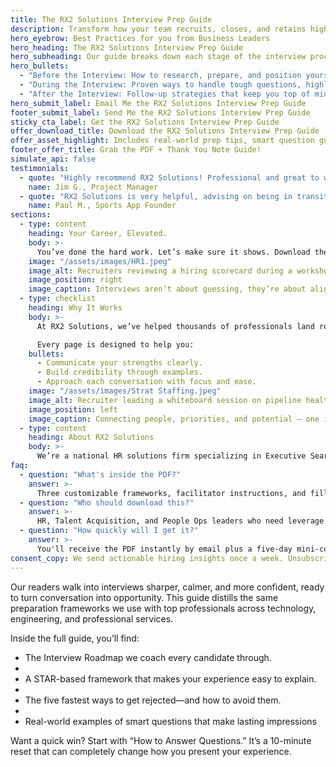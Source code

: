 ```yaml
---
title: The RX2 Solutions Interview Prep Guide
description: Transform how your team recruits, closes, and retains high-impact hires with tools built from 500+ enterprise searches.
hero_eyebrow: Best Practices for you from Business Leaders
hero_heading: The RX2 Solutions Interview Prep Guide
hero_subheading: Our guide breaks down each stage of the interview process with clarity and strategy, just like our team does when preparing candidates directly.
hero_bullets:
  - "Before the Interview: How to research, prepare, and position yourself for success. (Hint: It’s more than reading the job description.)"
  - "During the Interview: Proven ways to handle tough questions, highlight impact, and build connection."
  - "After the Interview: Follow-up strategies that keep you top of mind, without sounding rehearsed."
hero_submit_label: Email Me the RX2 Solutions Interview Prep Guide
footer_submit_label: Send Me the RX2 Solutions Interview Prep Guide
sticky_cta_label: Get the RX2 Solutions Interview Prep Guide
offer_download_title: Download the RX2 Solutions Interview Prep Guide
offer_asset_highlight: Includes real-world prep tips, smart question guides, and conversation strategies that help you show up confident, ready, and authentically yourself.
footer_offer_title: Grab the PDF + Thank You Note Guide!
simulate_api: false
testimonials:
  - quote: "Highly recommend RX2 Solutions! Professional and great to work with, they offered valuable insights regarding job-hunting strategy and placed me into a position I love. Good to have in your corner!"
    name: Jim G., Project Manager
  - quote: "RX2 Solutions is very helpful, advising on being in transition and job hunting strategies for my daughter. I recommend them to anyone seeking recruitment services."
    name: Paul M., Sports App Founder
sections:
  - type: content
    heading: Your Career, Elevated.
    body: >-
      You’ve done the hard work. Let’s make sure it shows. Download the RX2 Interview Prep Guide today and walk into your next conversation prepared, confident, and authentically you.
    image: "/assets/images/HR1.jpeg"
    image_alt: Recruiters reviewing a hiring scorecard during a workshop
    image_position: right
    image_caption: Interviews aren’t about guessing, they’re about alignment. The RX2 Interview Prep Guide helps you connect the right pieces: preparation, presence, and purpose.
  - type: checklist
    heading: Why It Works
    body: >-
      At RX2 Solutions, we’ve helped thousands of professionals land roles across technology, engineering, clinical, and professional services. Our interview prep framework is grounded in real-world experience, not theory—built from what employers actually look for.

      Every page is designed to help you:
    bullets:
      - Communicate your strengths clearly.
      - Build credibility through examples.
      - Approach each conversation with focus and ease.
    image: "/assets/images/Strat Staffing.jpeg"
    image_alt: Recruiter leading a whiteboard session on pipeline health
    image_position: left
    image_caption: Connecting people, priorities, and potential — one interview at a time.
  - type: content
    heading: About RX2 Solutions
    body: >-
      We’re a national HR solutions firm specializing in Executive Search, Staff Augmentation, and Outsourced HR. Our mission is simple: to help organizations grow and people thrive—through thoughtfully tailored human capital strategies that are always Respectfully Professional.
faq:
  - question: "What's inside the PDF?"
    answer: >-
      Three customizable frameworks, facilitator instructions, and fill-in-the-blank reporting slides you can reuse with any business unit.
  - question: "Who should download this?"
    answer: >-
      HR, Talent Acquisition, and People Ops leaders who need leverage across multiple business units and want sharper hiring analytics.
  - question: "How quickly will I get it?"
    answer: >-
      You'll receive the PDF instantly by email plus a five-day mini-course to help you implement with your team.
consent_copy: We send actionable hiring insights once a week. Unsubscribe anytime.
---
```

Our readers walk into interviews sharper, calmer, and more confident, ready to turn conversation into opportunity. This guide distills the same preparation frameworks we use with top professionals across technology, engineering, and professional services.

Inside the full guide, you’ll find:

- The Interview Roadmap we coach every candidate through.
- 
- A STAR-based framework that makes your experience easy to explain.
-
- The five fastest ways to get rejected—and how to avoid them.
-
- Real-world examples of smart questions that make lasting impressions

Want a quick win? Start with “How to Answer Questions.” It’s a 10-minute reset that can completely change how you present your experience.
